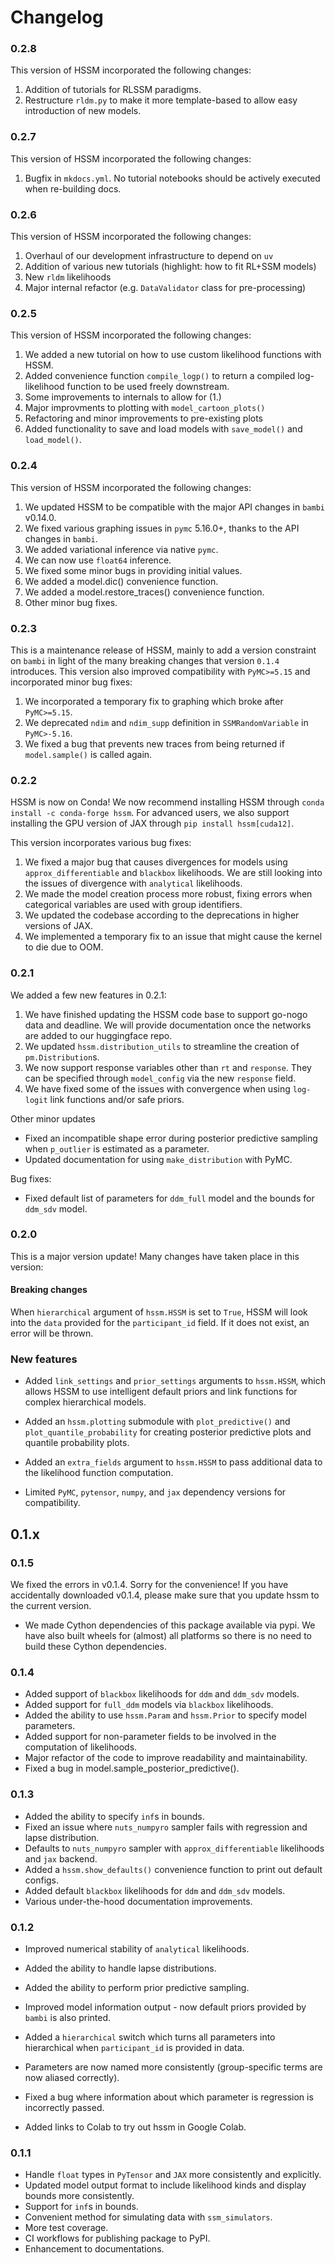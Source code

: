 # Changelog

### 0.2.8

This version of HSSM incorporated the following changes:

1. Addition of tutorials for RLSSM paradigms.
2. Restructure `rldm.py` to make it more template-based to allow easy introduction of new models.

### 0.2.7

This version of HSSM incorporated the following changes:

1. Bugfix in `mkdocs.yml`. No tutorial notebooks should be actively executed when re-building docs.

### 0.2.6

This version of HSSM incorporated the following changes:

1. Overhaul of our development infrastructure to depend on `uv`
2. Addition of various new tutorials (highlight: how to fit RL+SSM models)
3. New `rldm` likelihoods
4. Major internal refactor (e.g. `DataValidator` class for pre-processing)

### 0.2.5

This version of HSSM incorporated the following changes:

1. We added a new tutorial on how to use custom likelihood functions with HSSM.
2. Added convenience function `compile_logp()` to return a compiled log-likelihood function to be used freely downstream.
3. Some improvements to internals to allow for (1.)
4. Major improvments to plotting with `model_cartoon_plots()`
5. Refactoring and minor improvements to pre-existing plots
6. Added functionality to save and load models with `save_model()` and `load_model()`.

### 0.2.4

This version of HSSM incorporated the following changes:

1. We updated HSSM to be compatible with the major API changes in `bambi` v0.14.0.
2. We fixed various graphing issues in `pymc` 5.16.0+, thanks to the API changes in `bambi`.
3. We added variational inference via native `pymc`.
4. We can now use `float64` inference.
5. We fixed some minor bugs in providing initial values.
6. We added a model.dic() convenience function.
7. We added a model.restore_traces() convenience function.
8. Other minor bug fixes.

### 0.2.3

This is a maintenance release of HSSM, mainly to add a version constraint on `bambi` in light of the many breaking changes that version `0.1.4` introduces. This version also improved compatibility with `PyMC>=5.15` and incorporated minor bug fixes:

1. We incorporated a temporary fix to graphing which broke after `PyMC>=5.15`.
2. We deprecated `ndim` and `ndim_supp` definition in `SSMRandomVariable` in `PyMC>-5.16`.
3. We fixed a bug that prevents new traces from being returned if `model.sample()` is called again.

### 0.2.2

HSSM is now on Conda! We now recommend installing HSSM through `conda install -c conda-forge hssm`. For advanced users, we also support installing the GPU version of JAX through `pip install hssm[cuda12]`.

This version incorporates various bug fixes:

1. We fixed a major bug that causes divergences for models using `approx_differentiable` and `blackbox` likelihoods. We are still looking into the issues of divergence with `analytical` likelihoods.
2. We made the model creation process more robust, fixing errors when categorical variables are used with group identifiers.
3. We updated the codebase according to the deprecations in higher versions of JAX.
4. We implemented a temporary fix to an issue that might cause the kernel to die due to OOM.

### 0.2.1

We added a few new features in 0.2.1:

1. We have finished updating the HSSM code base to support go-nogo data and deadline. We will provide documentation once the networks are added to our huggingface repo.
2. We updated `hssm.distribution_utils` to streamline the creation of `pm.Distribution`s.
3. We now support response variables other than `rt` and `response`. They can be specified through `model_config` via the new `response` field.
4. We have fixed some of the issues with convergence when using `log-logit` link functions and/or safe priors.

Other minor updates

- Fixed an incompatible shape error during posterior predictive sampling when `p_outlier` is estimated as a parameter.
- Updated documentation for using `make_distribution` with PyMC.

Bug fixes:

- Fixed default list of parameters for `ddm_full` model and the bounds for `ddm_sdv` model.

### 0.2.0

This is a major version update! Many changes have taken place in this version:

#### Breaking changes

When `hierarchical` argument of `hssm.HSSM` is set to `True`, HSSM will look into the
`data` provided for the `participant_id` field. If it does not exist, an error will
be thrown.

### New features

- Added `link_settings` and `prior_settings` arguments to `hssm.HSSM`, which allows HSSM
  to use intelligent default priors and link functions for complex hierarchical models.

- Added an `hssm.plotting` submodule with `plot_predictive()` and
  `plot_quantile_probability` for creating posterior predictive plots and quantile
  probability plots.

- Added an `extra_fields` argument to `hssm.HSSM` to pass additional data to the
  likelihood function computation.

- Limited `PyMC`, `pytensor`, `numpy`, and `jax` dependency versions for compatibility.

## 0.1.x

### 0.1.5

We fixed the errors in v0.1.4. Sorry for the convenience! If you have accidentally
downloaded v0.1.4, please make sure that you update hssm to the current version.

- We made Cython dependencies of this package available via pypi. We have also built
  wheels for (almost) all platforms so there is no need to build these Cython
  dependencies.

### 0.1.4

- Added support of `blackbox` likelihoods for `ddm` and `ddm_sdv` models.
- Added support for `full_ddm` models via `blackbox` likelihoods.
- Added the ability to use `hssm.Param` and `hssm.Prior` to specify model parameters.
- Added support for non-parameter fields to be involved in the computation of likelihoods.
- Major refactor of the code to improve readability and maintainability.
- Fixed a bug in model.sample_posterior_predictive().

### 0.1.3

- Added the ability to specify `inf`s in bounds.
- Fixed an issue where `nuts_numpyro` sampler fails with regression and lapse distribution.
- Defaults to `nuts_numpyro` sampler with `approx_differentiable` likelihoods and `jax` backend.
- Added a `hssm.show_defaults()` convenience function to print out default configs.
- Added default `blackbox` likelihoods for `ddm` and `ddm_sdv` models.
- Various under-the-hood documentation improvements.

### 0.1.2

- Improved numerical stability of `analytical` likelihoods.
- Added the ability to handle lapse distributions.
- Added the ability to perform prior predictive sampling.
- Improved model information output - now default priors provided by `bambi` is also printed.
- Added a `hierarchical` switch which turns all parameters into hierarchical
  when `participant_id` is provided in data.
- Parameters are now named more consistently (group-specific terms are now aliased correctly).

- Fixed a bug where information about which parameter is regression is incorrectly passed.
- Added links to Colab to try out hssm in Google Colab.

### 0.1.1

- Handle `float` types in `PyTensor` and `JAX` more consistently and explicitly.
- Updated model output format to include likelihood kinds and display bounds more consistently.
- Support for `inf`s in bounds.
- Convenient method for simulating data with `ssm_simulators`.
- More test coverage.
- CI workflows for publishing package to PyPI.
- Enhancement to documentations.
